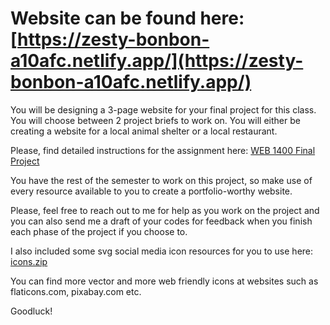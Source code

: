 # Website can be found here: [https://zesty-bonbon-a10afc.netlify.app/](https://zesty-bonbon-a10afc.netlify.app/)



You will be designing a 3-page website for your final project for this class. You will choose between 2 project briefs to work on.  You will either be creating a website for a local animal shelter or a local restaurant.

Please, find detailed instructions for the assignment here: [WEB 1400 Final Project](https://github.com/GamingOnTheFloor/final-website-project-animal-shelter/blob/master/WEB_1400_Final_Project.md)

You have the rest of the semester to work on this project, so make use of every resource available to you to create a portfolio-worthy website. 

Please, feel free to reach out to me for help as you work on the project and you can also send me a draft of your codes for feedback when you finish each phase of the project if you choose to.

I also included some svg social media icon resources for you to use here: [icons.zip](https://github.com/GamingOnTheFloor/final-website-project-animal-shelter/blob/master/icons.zip)

You can find more vector and more web friendly icons at websites such as flaticons.com, pixabay.com etc. 

Goodluck! 